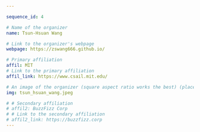 ```yaml
---

sequence_id: 4

# Name of the organizer
name: Tsun-Hsuan Wang

# Link to the organizer's webpage
webpage: https://zswang666.github.io/

# Primary affiliation
affil: MIT
# Link to the primary affiliation
affil_link: https://www.csail.mit.edu/

# An image of the organizer (square aspect ratio works the best) (place in the `assets/img/organizers` directory)
img: tsun_hsuan_wang.jpeg

# # Secondary affiliation
# affil2: BuzzFizz Corp
# # Link to the secondary affiliation
# affil2_link: https://buzzfizz.corp
---
```

